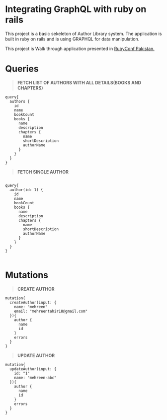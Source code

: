 # Integrating GraphQL with ruby on rails

This project is a basic sekeleton of Author Library system. The application is built in ruby on rails and is using GRAPHQL for data manipulation. 

This project is Walk through application presented in [RubyConf Pakistan.](https://docs.google.com/presentation/d/1v1UWGiOIxk8cAbxddfLW3kEL7S02K46NdzZDTA2FuQw/edit?usp=sharing)


# Queries 
> **FETCH LIST OF AUTHORS WITH ALL DETAILS(BOOKS AND CHAPTERS)**

```
query{
  authors {
    id
    name
    bookCount
    books {
      name
      description
      chapters {
        name
        shortDescription
        authorName
      }
    }
  }
}

```

> **FETCH SINGLE AUTHOR**

```

query{
  author(id: 1) {
    id
    name
    bookCount
    books {
      name
      description
      chapters {
        name
        shortDescription
        authorName
      }
    }
  }
}


```
# Mutations

> **CREATE AUTHOR**

```
mutation{
  createAuthor(input: {
    name: "mehreen"
    email: "mehreentahir18@gmail.com"
  }){
    author {
      name
      id
    }
    errors
  }
}
```

> **UPDATE AUTHOR**
```
mutation{
  updateAuthor(input: {
    id: "1"
    name: "mehreen-abc"
  }){
    author {
      name
      id
    }
    errors
  }
}
```

